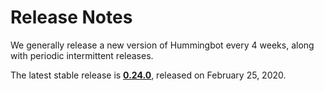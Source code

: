 # Release Notes

We generally release a new version of Hummingbot every 4 weeks, along with periodic intermittent releases.

The latest stable release is **[0.24.0](/release-notes/0.24.0)**, released on February 25, 2020.